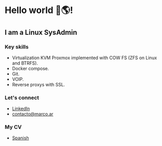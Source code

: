 <link rel="shortcut icon" type="image/x-icon" href="favicon.ico">

# Hello world 👋🌎!

## I am a Linux SysAdmin
### Key skills
- Virtualization KVM Proxmox implemented with COW FS (ZFS on Linux and BTRFS).
- Docker compose.
- Git.
- VOIP.
- Reverse proxys with SSL.

### Let's connect

- [LinkedIn](https://link.marco.ar/LinkedIn) <!-- Former link: https://www.linkedin.com/in/marco-bertolaccini -->
- [contacto@marco.ar](mailto:contacto@marco.ar)

### My CV
- [Spanish](https://link.marco.ar/CV-es) <!-- Former link: </Marco Bertolaccini CV-es 2014.pdf> -->